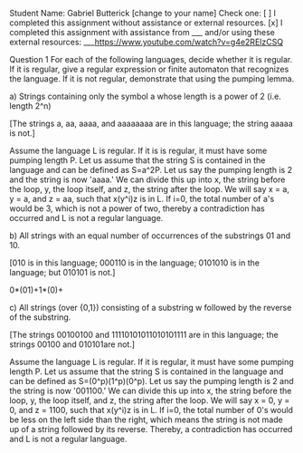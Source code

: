 Student Name: Gabriel Butterick [change to your name]
Check one:
[ ] I completed this assignment without assistance or external resources.
[x] I completed this assignment with assistance from ___
   and/or using these external resources: ___https://www.youtube.com/watch?v=g4e2RElzCSQ


Question 1
For each of the following languages, decide whether it is regular. If it is regular, give a regular expression or finite automaton that recognizes the language. If it is not regular, demonstrate that using the pumping lemma.

a) Strings containing only the symbol a whose length is a power of 2 (i.e. length 2^n)

[The strings a, aa, aaaa, and aaaaaaaa are in this language; the string aaaaa is not.]

Assume the language L is regular. If it is is regular, it must have some pumping length P. Let us assume that the string S is contained in the language and can be defined as S=a^2P. Let us say the pumping length is 2 and the string is now 'aaaa.' We can divide this up into x, the string before the loop, y, the loop itself, and z, the string after the loop. We will say x = a, y = a, and z = aa, such that x(y^i)z is in L. If i=0, the total number of a's would be 3, which is not a power of two, thereby a contradiction has occurred and L is not a regular language.

b) All strings with an equal number of occurrences of the substrings 01 and 10.

[010 is in this language; 000110 is in the language; 0101010 is in the language; but 010101 is not.]

0*(01)+1*(0)+

c) All strings (over {0,1}) consisting of a substring w followed by the reverse of the substring.

[The strings 00100100 and 11110101011010101111 are in this language; the strings 00100 and 010101are not.]

Assume the language L is regular. If it is regular, it must have some pumping length P. Let us assume that the string S is contained in the language and can be defined as S=(0^p)(1^p)(0^p). Let us say the pumping length is 2 and the string is now '001100.' We can divide this up into x, the string before the loop, y, the loop itself, and z, the string after the loop. We will say x = 0, y = 0, and z = 1100, such that x(y^i)z is in L. If i=0, the total number of 0's would be less on the left side than the right, which means the string is not made up of a string followed by its reverse. Thereby, a contradiction has occurred and L is not a regular language.
